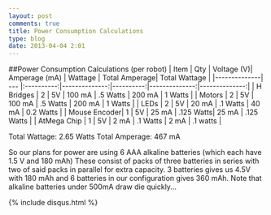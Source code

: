 ```yaml
---
layout: post
comments: true
title: Power Consumption Calculations 
type: blog
date: 2013-04-04 2:01
---
```



##Power Consumption Calculations (per robot)
| Item         | Qty | Voltage (V)| Amperage (mA) | Wattage   | Total Amperage| Total Wattage |
|--------------| --- |:----------:|--------------:|----------:|--------------:|--------------:| 
| H Bridges    | 2   | 5V         | 100 mA        | .5 Watts  |  200 mA       | 1 Watts       | 
| Motors       | 2   | 5V         | 100 mA        | .5 Watts  |  200 mA       | 1 Watts       |
| LEDs         | 2   | 5V         | 20 mA         | .1 Watts  |  40 mA        | 0.2 Watts     |
| Mouse Encoder| 1   | 5V         | 25 mA         | .125 Watts|  25 mA        | .125 Watts    |
| AtMega Chip  | 1   | 5V         | 2 mA          | .1 Watts  |  2 mA         | .1 watts      |

Total Wattage: 2.65 Watts
Total Amperage: 467 mA

So our plans for power are using 6 AAA alkaline batteries (which each have 1.5 V and 180 mAh)
These consist of packs of three batteries in series with two of said packs in parallel for extra capacity.
3 batteries gives us 4.5V with 180 mAh and 6 batteries in our configuration gives 360 mAh.
Note that alkaline batteries under 500mA draw die quickly...

{% include disqus.html %}



